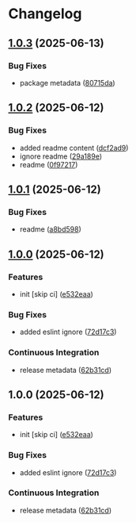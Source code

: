 # Changelog

## [1.0.3](https://github.com/OGS-GmbH/ngx-http/compare/v1.0.2...v1.0.3) (2025-06-13)


### Bug Fixes

* package metadata ([80715da](https://github.com/OGS-GmbH/ngx-http/commit/80715dac87939ae0c9a4a712ad8ffb33c2e01208))

## [1.0.2](https://github.com/OGS-GmbH/ngx-http/compare/v1.0.1...v1.0.2) (2025-06-12)


### Bug Fixes

* added readme content ([dcf2ad9](https://github.com/OGS-GmbH/ngx-http/commit/dcf2ad9ef320d4f1bd5ab7260256a0ef32716532))
* ignore readme ([29a189e](https://github.com/OGS-GmbH/ngx-http/commit/29a189e2301e3243e118160d487fd4d274dbfc77))
* readme ([0f97217](https://github.com/OGS-GmbH/ngx-http/commit/0f972175c8f3f178efd73b77a0502b186107139b))

## [1.0.1](https://github.com/OGS-GmbH/ngx-http/compare/v1.0.0...v1.0.1) (2025-06-12)


### Bug Fixes

* readme ([a8bd598](https://github.com/OGS-GmbH/ngx-http/commit/a8bd598957eb12bdd5a89257233f9066219faa52))

## [1.0.0](https://github.com/OGS-GmbH/ngx-http/compare/v1.0.0...v1.0.0) (2025-06-12)


### Features

* init [skip ci] ([e532eaa](https://github.com/OGS-GmbH/ngx-http/commit/e532eaa2cdc5f21a4e5bc3054961b660beae7e38))


### Bug Fixes

* added eslint ignore ([72d17c3](https://github.com/OGS-GmbH/ngx-http/commit/72d17c3d95e74e0246d6bc9187b2da415dd91d4b))


### Continuous Integration

* release metadata ([62b31cd](https://github.com/OGS-GmbH/ngx-http/commit/62b31cde18e625a87b73aa1f8b60312ae5898ed4))

## 1.0.0 (2025-06-12)


### Features

* init [skip ci] ([e532eaa](https://github.com/OGS-GmbH/ngx-http/commit/e532eaa2cdc5f21a4e5bc3054961b660beae7e38))


### Bug Fixes

* added eslint ignore ([72d17c3](https://github.com/OGS-GmbH/ngx-http/commit/72d17c3d95e74e0246d6bc9187b2da415dd91d4b))


### Continuous Integration

* release metadata ([62b31cd](https://github.com/OGS-GmbH/ngx-http/commit/62b31cde18e625a87b73aa1f8b60312ae5898ed4))
